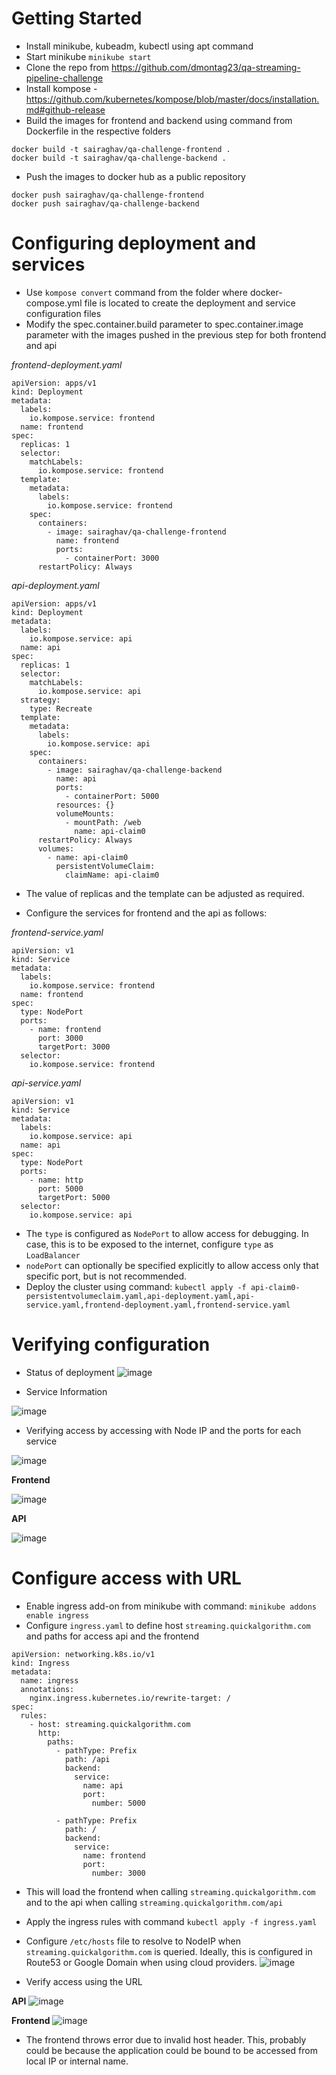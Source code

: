 # Getting Started
- Install minikube, kubeadm, kubectl using apt command
- Start minikube
 `minikube start`
- Clone the repo from https://github.com/dmontag23/qa-streaming-pipeline-challenge
- Install kompose - https://github.com/kubernetes/kompose/blob/master/docs/installation.md#github-release
- Build the images for frontend and backend using command from Dockerfile in the respective folders 
```
docker build -t sairaghav/qa-challenge-frontend .
docker build -t sairaghav/qa-challenge-backend .
```
- Push the images to docker hub as a public repository
```
docker push sairaghav/qa-challenge-frontend
docker push sairaghav/qa-challenge-backend
```

# Configuring deployment and services
- Use `kompose convert` command from the folder where docker-compose.yml file is located to create the deployment and service configuration files
- Modify the spec.container.build parameter to spec.container.image parameter with the images pushed in the previous step for both frontend and api


*frontend-deployment.yaml*
```
apiVersion: apps/v1
kind: Deployment
metadata:
  labels:
    io.kompose.service: frontend
  name: frontend
spec:
  replicas: 1
  selector:
    matchLabels:
      io.kompose.service: frontend
  template:
    metadata:
      labels:
        io.kompose.service: frontend
    spec:
      containers:
        - image: sairaghav/qa-challenge-frontend
          name: frontend
          ports:
            - containerPort: 3000
      restartPolicy: Always
```

*api-deployment.yaml*
```
apiVersion: apps/v1
kind: Deployment
metadata:
  labels:
    io.kompose.service: api
  name: api
spec:
  replicas: 1
  selector:
    matchLabels:
      io.kompose.service: api
  strategy:
    type: Recreate
  template:
    metadata:
      labels:
        io.kompose.service: api
    spec:
      containers:
        - image: sairaghav/qa-challenge-backend
          name: api
          ports:
            - containerPort: 5000
          resources: {}
          volumeMounts:
            - mountPath: /web
              name: api-claim0
      restartPolicy: Always
      volumes:
        - name: api-claim0
          persistentVolumeClaim:
            claimName: api-claim0
```
- The value of replicas and the template can be adjusted as required.

- Configure the services for frontend and the api as follows:

*frontend-service.yaml*
```
apiVersion: v1
kind: Service
metadata:
  labels:
    io.kompose.service: frontend
  name: frontend
spec:
  type: NodePort
  ports:
    - name: frontend
      port: 3000
      targetPort: 3000
  selector:
    io.kompose.service: frontend
```
*api-service.yaml*
```
apiVersion: v1
kind: Service
metadata:
  labels:
    io.kompose.service: api
  name: api
spec:
  type: NodePort
  ports:
    - name: http
      port: 5000
      targetPort: 5000
  selector:
    io.kompose.service: api
```

- The `type` is configured as `NodePort` to allow access for debugging. In case, this is to be exposed to the internet, configure `type` as `LoadBalancer`
- `nodePort` can optionally be specified explicitly to allow access only that specific port, but is not recommended.
- Deploy the cluster using command: `kubectl apply -f api-claim0-persistentvolumeclaim.yaml,api-deployment.yaml,api-service.yaml,frontend-deployment.yaml,frontend-service.yaml`

# Verifying configuration
- Status of deployment
![image](https://user-images.githubusercontent.com/4383992/113478603-1f82de00-948a-11eb-8e58-f1a4238f0d37.png)

- Service Information

![image](https://user-images.githubusercontent.com/4383992/113478684-a33cca80-948a-11eb-8969-d1de271edf26.png)


- Verifying access by accessing with Node IP and the ports for each service

![image](https://user-images.githubusercontent.com/4383992/113479207-fe23f100-948d-11eb-8582-a8842e381028.png)


**Frontend**

![image](https://user-images.githubusercontent.com/4383992/113478806-7dfc8c00-948b-11eb-9275-e7f775ec6625.png)

**API**

![image](https://user-images.githubusercontent.com/4383992/113478797-6c1ae900-948b-11eb-8c6f-34bbc8bec3e1.png)

# Configure access with URL
- Enable ingress add-on from minikube with command: `minikube addons enable ingress`
- Configure `ingress.yaml` to define host `streaming.quickalgorithm.com` and paths for access api and the frontend
```
apiVersion: networking.k8s.io/v1
kind: Ingress
metadata:
  name: ingress
  annotations:
    nginx.ingress.kubernetes.io/rewrite-target: /
spec:
  rules:
    - host: streaming.quickalgorithm.com
      http:
        paths:
          - pathType: Prefix
            path: /api
            backend:
              service:
                name: api
                port:
                  number: 5000

          - pathType: Prefix
            path: /
            backend:
              service:
                name: frontend
                port:
                  number: 3000
```
- This will load the frontend when calling `streaming.quickalgorithm.com` and to the api when calling `streaming.quickalgorithm.com/api`
- Apply the ingress rules with command `kubectl apply -f ingress.yaml`
- Configure `/etc/hosts` file to resolve to NodeIP when `streaming.quickalgorithm.com` is queried. Ideally, this is configured in Route53 or Google Domain when using cloud providers.
![image](https://user-images.githubusercontent.com/4383992/113479089-2fe88800-948d-11eb-8a13-e49a8adf901d.png)

- Verify access using the URL

**API**
![image](https://user-images.githubusercontent.com/4383992/113479300-886c5500-948e-11eb-8649-652616a3d0dd.png)

**Frontend**
![image](https://user-images.githubusercontent.com/4383992/113479308-97eb9e00-948e-11eb-8a78-234e2f410ccf.png)

- The frontend throws error due to invalid host header. This, probably could be because the application could be bound to be accessed from local IP or internal name. 

